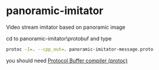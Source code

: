 # panoramic-imitator
Video stream imitator based on panoramic image

cd to panoramic-imitator\protobuf and type
```bash
protoc -I=. --cpp_out=. panoramic-imitator-message.proto 
```
you should need [Protocol Buffer compiler (protoc)](https://github.com/google/protobuf/tree/master/src)
